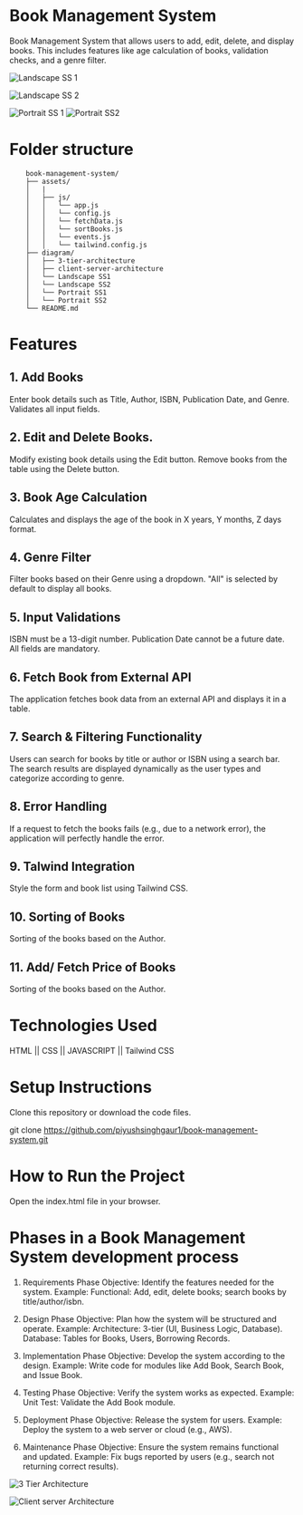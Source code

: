 # Book Management System

Book Management System that allows users to add, edit, delete, and display books. This includes features like age calculation of books, validation checks, and a genre filter.

![Landscape SS 1](<diagrams/LandScape SS1.png>)

![Landscape SS 2](<diagrams/LandScape SS2.png>)

![Portrait SS 1](<diagrams/Portrait SS1.png>) ![Portrait SS2](<diagrams/Portrait SS2.png>)

# Folder structure
        book-management-system/
        ├── assets/
        │   |
        │   ├── js/
        │   │   └── app.js
        │   │   └── config.js
        │   │   └── fetchData.js
        │   │   └── sortBooks.js
        │   │   └── events.js
        │   │   └── tailwind.config.js          
        ├── diagram/
        │   ├── 3-tier-architecture
        │   ├── client-server-architecture
        │   └── Landscape SS1
        │   └── Landscape SS2
        │   └── Portrait SS1
        │   └── Portrait SS2
        └── README.md

# Features

## 1. Add Books
Enter book details such as Title, Author, ISBN, Publication Date, and Genre.
Validates all input fields.

## 2. Edit and Delete Books.
Modify existing book details using the Edit button.
Remove books from the table using the Delete button.


## 3. Book Age Calculation
Calculates and displays the age of the book in X years, Y months, Z days format.


## 4. Genre Filter
Filter books based on their Genre using a dropdown.
"All" is selected by default to display all books.


## 5. Input Validations
ISBN must be a 13-digit number.
Publication Date cannot be a future date.
All fields are mandatory.


## 6. Fetch Book from External API
The application fetches book data from an external API and displays it in a table.

## 7. Search & Filtering Functionality
Users can search for books by title or author or ISBN using a search bar. The search results are displayed dynamically as the user types and categorize according to genre.

## 8. Error Handling
If a request to fetch the books fails (e.g., due to a network error), the application will perfectly handle the error.

## 9. Talwind Integration
Style the form and book list using Tailwind CSS.

## 10. Sorting of Books
Sorting of the books based on the Author.

## 11. Add/ Fetch Price of Books
Sorting of the books based on the Author.


# Technologies Used
HTML || CSS || JAVASCRIPT || Tailwind CSS

# Setup Instructions
Clone this repository or download the code files.

git clone https://github.com/piyushsinghgaur1/book-management-system.git

# How to Run the Project
Open the index.html file in your browser.

# Phases in a Book Management System development process
1. Requirements Phase
Objective: Identify the features needed for the system.
Example:
Functional: Add, edit, delete books; search books by title/author/isbn.

2. Design Phase
Objective: Plan how the system will be structured and operate.
Example:
Architecture: 3-tier (UI, Business Logic, Database).
Database: Tables for Books, Users, Borrowing Records.

3. Implementation Phase
Objective: Develop the system according to the design.
Example:
Write code for modules like Add Book, Search Book, and Issue Book.

4. Testing Phase
Objective: Verify the system works as expected.
Example:
Unit Test: Validate the Add Book module.

5. Deployment Phase
Objective: Release the system for users.
Example:
Deploy the system to a web server or cloud (e.g., AWS).

6. Maintenance Phase
Objective: Ensure the system remains functional and updated.
Example:
Fix bugs reported by users (e.g., search not returning correct results).

![3 Tier Architecture](<diagrams/3 tier architechture.png>)

![Client server Architecture](<diagrams/client server architecture.png>)
